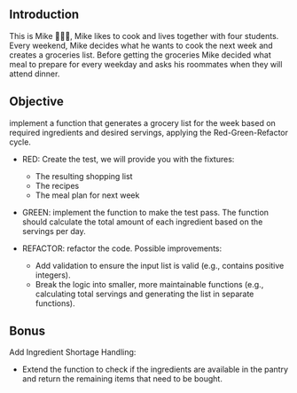 ## Introduction
This is Mike 🧑🏼‍🎓, Mike likes to cook and lives together with four students. Every weekend, Mike decides what he wants to cook the next week and creates a groceries list.
Before getting the groceries Mike decided what meal to prepare for every weekday and asks his roommates when they will attend dinner. 

## Objective
implement a function that generates a grocery list for the week based on required ingredients and desired servings, applying the Red-Green-Refactor cycle.

- RED: Create the test, we will provide you with the fixtures:
  - The resulting shopping list
  - The recipes
  - The meal plan for next week


- GREEN: implement the function to make the test pass. The function should calculate the total amount of each ingredient based on the servings per day.

- REFACTOR: refactor the code. Possible improvements:
  - Add validation to ensure the input list is valid (e.g., contains positive integers).
  - Break the logic into smaller, more maintainable functions (e.g., calculating total servings and generating the list in separate functions).

## Bonus
Add Ingredient Shortage Handling: 
- Extend the function to check if the ingredients are available in the pantry and return the remaining items that need to be bought.
